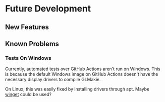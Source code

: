 # Future Development
## New Features

## Known Problems

### Tests On Windows

Currently, automated tests over GitHub Actions aren't run on Windows.
This is because the default Windows image on GitHub Actions doesn't have the necessary display drivers to compile GLMakie.

On Linux, this was easily fixed by installing drivers through apt.
Maybe [winget](https://de.wikipedia.org/wiki/Windows_Package_Manager) could be used?